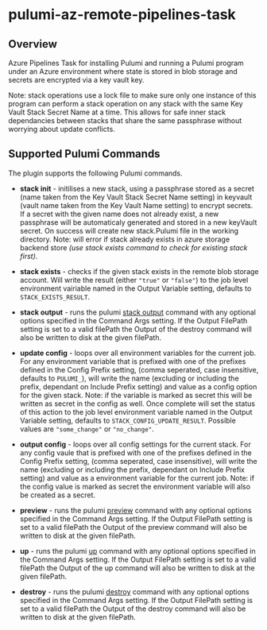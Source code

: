 # pulumi-az-remote-pipelines-task

## Overview
Azure Pipelines Task for installing Pulumi and running a Pulumi program under an Azure environment where state is stored in blob storage and secrets are encrypted via a key vault key.

Note: stack operations use a lock file to make sure only one instance of this program can perform a stack operation on any stack with the same Key Vault Stack Secret Name at a time.
This allows for safe inner stack dependancies between stacks that share the same passphrase without worrying about update conflicts.

## Supported Pulumi Commands

The plugin supports the following Pulumi commands.

- **stack init** - initilises a new stack, using a passphrase stored as a secret (name taken from the Key Vault Stack Secret Name setting) in keyvault (vault name taken from the Key Vault Name setting) to encrypt secrets. If a secret with the given name does not already exist, a new passphrase will be automaticaly generated and stored in a new keyVault secret. On success will create new stack.Pulumi file in the working directory. Note: will error if stack already exists in azure storage backend store *(use stack exists command to check for existing stack first)*.

- **stack exists** - checks if the given stack exists in the remote blob storage account. Will write the result (either `"true"` or `"false"`) to the job level environment vairiable named in the Output Variable setting, defaults to `STACK_EXISTS_RESULT`.

- **stack output** - runs the pulumi [stack output](https://www.pulumi.com/docs/reference/cli/pulumi_stack_output/) command with any optional options specified in the Command Args setting. If the Output FilePath setting is set to a valid filePath the Output of the destroy command will also be written to disk at the given filePath.

- **update config** - loops over all environment variables for the current job. For any environment variable that is prefixed with one of the prefixes defined in the Config Prefix setting, (comma seperated, case insensitive, defaults to `PULUMI_`), will write the name (excluding or including the prefix, dependant on Include Prefix setting) and value as a config option for the given stack. Note: if the variable is marked as secret this will be written as secret in the config as well. Once complete will set the status of this action to the job level environment variable named in the Output Variable setting, defaults to `STACK_CONFIG_UPDATE_RESULT`. Possible values are `"some_change"` or `"no_change"`.

- **output config** - loops over all config settings for the current stack. For any config vaule that is prefixed with one of the prefixes defined in the Config Prefix setting, 
(comma seperated, case insensitive), will write the name (excluding or including the prefix, dependant on Include Prefix setting) and value as a environment variable for the current job.
Note: if the config value is marked as secret the environment variable will also be created as a secret.

- **preview** - runs the pulumi [preview](https://www.pulumi.com/docs/reference/cli/pulumi_preview/) command with any optional options specified in the Command Args setting. If the Output FilePath setting is set to a valid filePath the Output of the preview command will also be written to disk at the given filePath.

- **up** - runs the pulumi [up](https://www.pulumi.com/docs/reference/cli/pulumi_up/) command with any optional options specified in the Command Args setting. If the Output FilePath setting is set to a valid filePath the Output of the up command will also be written to disk at the given filePath.

- **destroy** - runs the pulumi [destroy](https://www.pulumi.com/docs/reference/cli/pulumi_destroy/) command with any optional options specified in the Command Args setting. If the Output FilePath setting is set to a valid filePath the Output of the destroy command will also be written to disk at the given filePath.